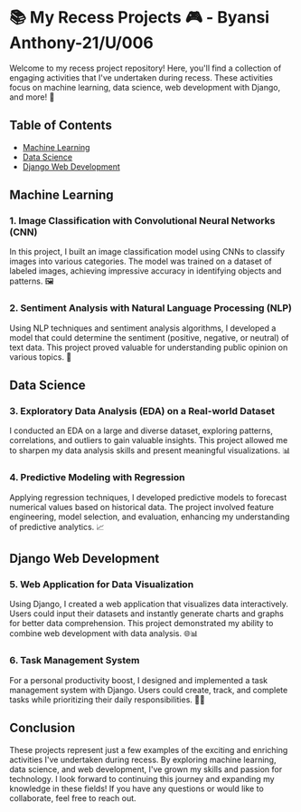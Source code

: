 # 📚 My Recess Projects 🎮 - Byansi Anthony-21/U/006

Welcome to my recess project repository! Here, you'll find a collection of engaging activities that I've undertaken during recess. These activities focus on machine learning, data science, web development with Django, and more! 🚀

## Table of Contents

- [Machine Learning](#machine-learning)
- [Data Science](#data-science)
- [Django Web Development](#django-web-development)

## Machine Learning

### 1. Image Classification with Convolutional Neural Networks (CNN)

In this project, I built an image classification model using CNNs to classify images into various categories. The model was trained on a dataset of labeled images, achieving impressive accuracy in identifying objects and patterns. 🖼️

### 2. Sentiment Analysis with Natural Language Processing (NLP)

Using NLP techniques and sentiment analysis algorithms, I developed a model that could determine the sentiment (positive, negative, or neutral) of text data. This project proved valuable for understanding public opinion on various topics. 📝

## Data Science

### 3. Exploratory Data Analysis (EDA) on a Real-world Dataset

I conducted an EDA on a large and diverse dataset, exploring patterns, correlations, and outliers to gain valuable insights. This project allowed me to sharpen my data analysis skills and present meaningful visualizations. 📊

### 4. Predictive Modeling with Regression

Applying regression techniques, I developed predictive models to forecast numerical values based on historical data. The project involved feature engineering, model selection, and evaluation, enhancing my understanding of predictive analytics. 📈

## Django Web Development

### 5. Web Application for Data Visualization

Using Django, I created a web application that visualizes data interactively. Users could input their datasets and instantly generate charts and graphs for better data comprehension. This project demonstrated my ability to combine web development with data analysis. 🌐📊

### 6. Task Management System

For a personal productivity boost, I designed and implemented a task management system with Django. Users could create, track, and complete tasks while prioritizing their daily responsibilities. 📅✅

## Conclusion

These projects represent just a few examples of the exciting and enriching activities I've undertaken during recess. By exploring machine learning, data science, and web development, I've grown my skills and passion for technology. I look forward to continuing this journey and expanding my knowledge in these fields! If you have any questions or would like to collaborate, feel free to reach out.
